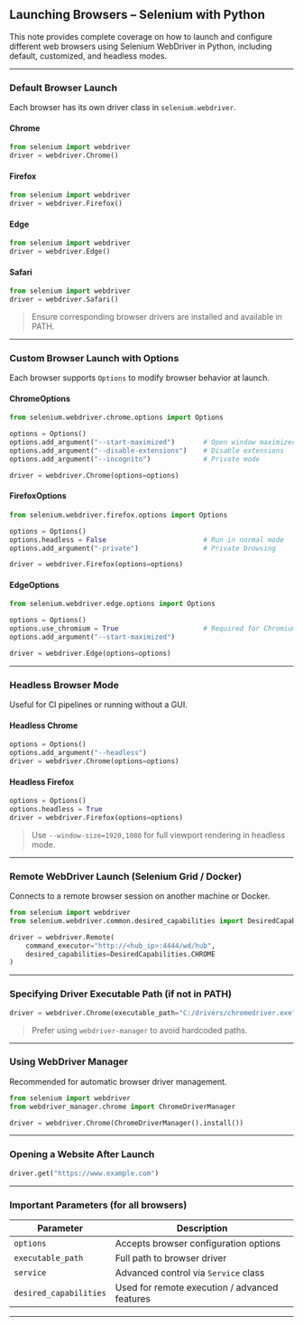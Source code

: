 ## **Launching Browsers – Selenium with Python**

This note provides complete coverage on how to launch and configure different web browsers using Selenium WebDriver in Python, including default, customized, and headless modes.

---

### **Default Browser Launch**

Each browser has its own driver class in `selenium.webdriver`.

#### **Chrome**
```python
from selenium import webdriver
driver = webdriver.Chrome()
```

#### **Firefox**
```python
from selenium import webdriver
driver = webdriver.Firefox()
```

#### **Edge**
```python
from selenium import webdriver
driver = webdriver.Edge()
```

#### **Safari**
```python
from selenium import webdriver
driver = webdriver.Safari()
```

> Ensure corresponding browser drivers are installed and available in PATH.

---

### **Custom Browser Launch with Options**

Each browser supports `Options` to modify browser behavior at launch.

#### **ChromeOptions**
```python
from selenium.webdriver.chrome.options import Options

options = Options()
options.add_argument("--start-maximized")       # Open window maximized
options.add_argument("--disable-extensions")    # Disable extensions
options.add_argument("--incognito")             # Private mode

driver = webdriver.Chrome(options=options)
```

#### **FirefoxOptions**
```python
from selenium.webdriver.firefox.options import Options

options = Options()
options.headless = False                        # Run in normal mode
options.add_argument("-private")                # Private browsing

driver = webdriver.Firefox(options=options)
```

#### **EdgeOptions**
```python
from selenium.webdriver.edge.options import Options

options = Options()
options.use_chromium = True                     # Required for Chromium Edge
options.add_argument("--start-maximized")

driver = webdriver.Edge(options=options)
```

---

### **Headless Browser Mode**

Useful for CI pipelines or running without a GUI.

#### **Headless Chrome**
```python
options = Options()
options.add_argument("--headless")
driver = webdriver.Chrome(options=options)
```

#### **Headless Firefox**
```python
options = Options()
options.headless = True
driver = webdriver.Firefox(options=options)
```

> Use `--window-size=1920,1080` for full viewport rendering in headless mode.

---

### **Remote WebDriver Launch (Selenium Grid / Docker)**

Connects to a remote browser session on another machine or Docker.

```python
from selenium import webdriver
from selenium.webdriver.common.desired_capabilities import DesiredCapabilities

driver = webdriver.Remote(
    command_executor="http://<hub_ip>:4444/wd/hub",
    desired_capabilities=DesiredCapabilities.CHROME
)
```

---

### **Specifying Driver Executable Path (if not in PATH)**

```python
driver = webdriver.Chrome(executable_path="C:/drivers/chromedriver.exe")
```

> Prefer using `webdriver-manager` to avoid hardcoded paths.

---

### **Using WebDriver Manager**

Recommended for automatic browser driver management.

```python
from selenium import webdriver
from webdriver_manager.chrome import ChromeDriverManager

driver = webdriver.Chrome(ChromeDriverManager().install())
```

---

### **Opening a Website After Launch**

```python
driver.get("https://www.example.com")
```

---

### **Important Parameters (for all browsers)**

| Parameter           | Description |
|---------------------|-------------|
| `options`           | Accepts browser configuration options |
| `executable_path`   | Full path to browser driver |
| `service`           | Advanced control via `Service` class |
| `desired_capabilities` | Used for remote execution / advanced features |

---
